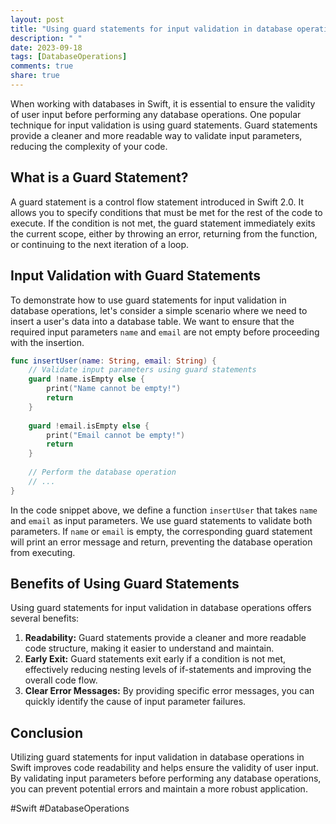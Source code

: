 ```yaml
---
layout: post
title: "Using guard statements for input validation in database operations in Swift"
description: " "
date: 2023-09-18
tags: [DatabaseOperations]
comments: true
share: true
---
```


When working with databases in Swift, it is essential to ensure the validity of user input before performing any database operations. One popular technique for input validation is using guard statements. Guard statements provide a cleaner and more readable way to validate input parameters, reducing the complexity of your code.

## What is a Guard Statement?

A guard statement is a control flow statement introduced in Swift 2.0. It allows you to specify conditions that must be met for the rest of the code to execute. If the condition is not met, the guard statement immediately exits the current scope, either by throwing an error, returning from the function, or continuing to the next iteration of a loop.

## Input Validation with Guard Statements

To demonstrate how to use guard statements for input validation in database operations, let's consider a simple scenario where we need to insert a user's data into a database table. We want to ensure that the required input parameters `name` and `email` are not empty before proceeding with the insertion.

```swift
func insertUser(name: String, email: String) {
    // Validate input parameters using guard statements
    guard !name.isEmpty else {
        print("Name cannot be empty!")
        return
    }
    
    guard !email.isEmpty else {
        print("Email cannot be empty!")
        return
    }
    
    // Perform the database operation
    // ...
}
```

In the code snippet above, we define a function `insertUser` that takes `name` and `email` as input parameters. We use guard statements to validate both parameters. If `name` or `email` is empty, the corresponding guard statement will print an error message and return, preventing the database operation from executing.

## Benefits of Using Guard Statements

Using guard statements for input validation in database operations offers several benefits:

1. **Readability:** Guard statements provide a cleaner and more readable code structure, making it easier to understand and maintain.
2. **Early Exit:** Guard statements exit early if a condition is not met, effectively reducing nesting levels of if-statements and improving the overall code flow.
3. **Clear Error Messages:** By providing specific error messages, you can quickly identify the cause of input parameter failures.

## Conclusion

Utilizing guard statements for input validation in database operations in Swift improves code readability and helps ensure the validity of user input. By validating input parameters before performing any database operations, you can prevent potential errors and maintain a more robust application.

#Swift #DatabaseOperations